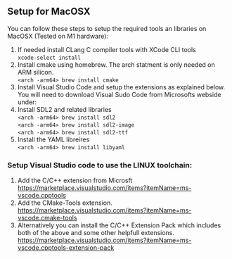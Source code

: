 
## Setup for MacOSX

You can follow these steps to setup the required tools an libraries on MacOSX (Tested on M1 hardware):

1. If needed install CLang C compiler tools with XCode CLI tools\
`xcode-select install`
2. Install cmake using homebrew. The arch statment is only needed on ARM silicon.\
`<arch -arm64> brew install cmake`
3. Install Visual Studio Code and setup the extensions as explained below.
You will need to download Visual Sudo Code from Microsofts webside under:
4. Install SDL2 and related libraries  
`<arch -arm64> brew install sdl2`\
`<arch -arm64> brew install sdl2-image`\
`<arch -arm64> brew install sdl2-ttf`
5. Install the YAML libreires\
`<arch -arm64> brew install libyaml`

### Setup Visual Studio code to use the LINUX toolchain:

1. Add the C/C++ extension from Microsft https://marketplace.visualstudio.com/items?itemName=ms-vscode.cpptools
2. Add the CMake-Tools extension. https://marketplace.visualstudio.com/items?itemName=ms-vscode.cmake-tools
3. Alternatively you can install the C/C++ Extension Pack which includes both of the above and some other helpfull extensions. https://marketplace.visualstudio.com/items?itemName=ms-vscode.cpptools-extension-pack